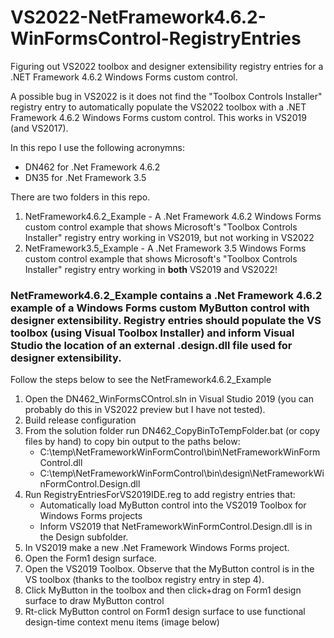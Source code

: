 # VS2022-NetFramework4.6.2-WinFormsControl-RegistryEntries
Figuring out VS2022 toolbox and designer extensibility registry entries for a .NET Framework 4.6.2 Windows Forms custom control.

A possible bug in VS2022 is it does not find the "Toolbox Controls Installer" registry entry to automatically populate the VS2022 toolbox with a .NET Framework 4.6.2 Windows Forms custom control. This works in VS2019 (and VS2017).

In this repo I use the following acronymns:
- DN462 for .Net Framework 4.6.2
- DN35 for .Net Framework 3.5

There are two folders in this repo.
1. NetFramework4.6.2_Example - A .Net Framework 4.6.2 Windows Forms custom control example that shows Microsoft's "Toolbox Controls Installer" registry entry working in VS2019, but not working in VS2022
2. NetFramework3.5_Example - A .Net Framework 3.5 Windows Forms custom control example that shows Microsoft's "Toolbox Controls Installer" registry entry working in **both** VS2019 and VS2022!
  
### NetFramework4.6.2_Example contains a .Net Framework 4.6.2 example of a Windows Forms custom MyButton control with designer extensibility. Registry entries should populate the VS toolbox (using Visual Toolbox Installer) and inform Visual Studio the location of an external .design.dll file used for designer extensibility.
Follow the steps below to see the NetFramework4.6.2_Example
1. Open the DN462_WinFormsCOntrol.sln in Visual Studio 2019 (you can probably do this in VS2022 preview but I have not tested).
2. Build release configuration
3. From the solution folder run DN462_CopyBinToTempFolder.bat (or copy files by hand) to copy bin output to the paths below:
    - C:\temp\NetFrameworkWinFormControl\bin\NetFrameworkWinFormControl.dll
    - C:\temp\NetFrameworkWinFormControl\bin\design\NetFrameworkWinFormControl.Design.dll
4. Run RegistryEntriesForVS2019IDE.reg to add registry entries that:
    - Automatically load MyButton control into the VS2019 Toolbox for Windows Forms projects
    - Inform VS2019 that NetFrameworkWinFormControl.Design.dll is in the Design subfolder.
6. In VS2019 make a new .Net Framework Windows Forms project. 
7. Open the Form1 design surface.
8. Open the VS2019 Toolbox. Observe that the MyButton control is in the VS toolbox (thanks to the toolbox registry entry in step 4).
9. Click MyButton in the toolbox and then click+drag on Form1 design surface to draw MyButton control
10. Rt-click MyButton control on Form1 design surface to use functional design-time context menu items (image below)
